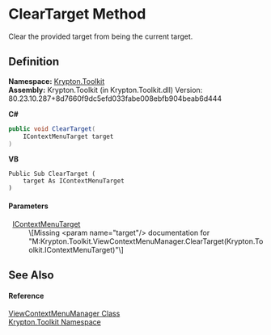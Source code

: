 # ClearTarget Method


Clear the provided target from being the current target.



## Definition
**Namespace:** <a href="79d2eac2-21f4-54ff-7552-b20c33c30600.md">Krypton.Toolkit</a>  
**Assembly:** Krypton.Toolkit (in Krypton.Toolkit.dll) Version: 80.23.10.287+8d7660f9dc5efd033fabe008ebfb904beab6d444

**C#**
``` C#
public void ClearTarget(
	IContextMenuTarget target
)
```
**VB**
``` VB
Public Sub ClearTarget ( 
	target As IContextMenuTarget
)
```



#### Parameters
<dl><dt>  <a href="6641e344-5f80-3599-ca94-564cfc59907c.md">IContextMenuTarget</a></dt><dd>\[Missing &lt;param name="target"/&gt; documentation for "M:Krypton.Toolkit.ViewContextMenuManager.ClearTarget(Krypton.Toolkit.IContextMenuTarget)"\]</dd></dl>

## See Also


#### Reference
<a href="04ad35b6-5d79-48fb-414d-d8681a419645.md">ViewContextMenuManager Class</a>  
<a href="79d2eac2-21f4-54ff-7552-b20c33c30600.md">Krypton.Toolkit Namespace</a>  
